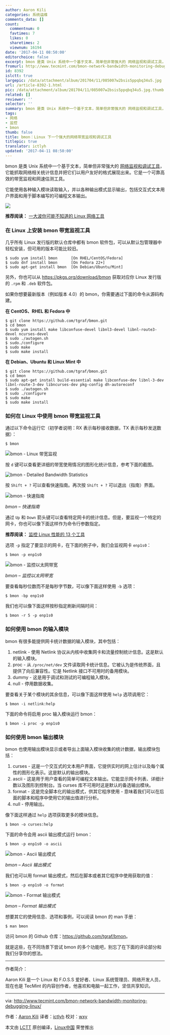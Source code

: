 ```yaml
---
author: Aaron Kili
categories: 系统运维
comments_data: []
count:
  commentnum: 0
  favtimes: 7
  likes: 0
  sharetimes: 2
  viewnum: 16194
date: '2017-04-11 08:50:00'
editorchoice: false
excerpt: bmon 是类 Unix 系统中一个基于文本，简单但非常强大的 网络监视和调试工具，它能抓取网络相关统计信息并把它们以用户友好的格式展现出来。它是一个可靠高效的带宽监视和网速估测工具。
fromurl: http://www.tecmint.com/bmon-network-bandwidth-monitoring-debugging-linux/
id: 8392
islctt: true
largepic: /data/attachment/album/201704/11/085007w2bsis5ppqbq34u5.jpg
url: /article-8392-1.html
pic: /data/attachment/album/201704/11/085007w2bsis5ppqbq34u5.jpg.thumb.jpg
related: []
reviewer: ''
selector: ''
summary: bmon 是类 Unix 系统中一个基于文本，简单但非常强大的 网络监视和调试工具，它能抓取网络相关统计信息并把它们以用户友好的格式展现出来。它是一个可靠高效的带宽监视和网速估测工具。
tags:
- 网络
- 监控
- bmon
thumb: false
title: bmon：Linux 下一个强大的网络带宽监视和调试工具
titlepic: true
translator: ictlyh
updated: '2017-04-11 08:50:00'
---
```


bmon 是类 Unix 系统中一个基于文本，简单但非常强大的 [网络监视和调试工具](/article-5435-1-rel.html)，它能抓取网络相关统计信息并把它们以用户友好的格式展现出来。它是一个可靠高效的带宽监视和网速估测工具。


它能使用各种输入模块读取输入，并以各种输出模式显示输出，包括交互式文本用户界面和用于脚本编写的可编程文本输出。


![](/data/attachment/album/201704/11/085007w2bsis5ppqbq34u5.jpg)


**推荐阅读：** [一大波你可能不知道的 Linux 网络工具](/article-5435-1.html)


### 在 Linux 上安装 bmon 带宽监视工具


几乎所有 Linux 发行版的默认仓库中都有 bmon 软件包，可以从默认包管理器中轻松安装，但可用的版本可能比较旧。



```
$ sudo yum install bmon      [On RHEL/CentOS/Fedora]
$ sudo dnf install bmon      [On Fedora 22+]
$ sudo apt-get install bmon  [On Debian/Ubuntu/Mint]

```

另外，你也可以从 <https://pkgs.org/download/bmon> 获取对应你 Linux 发行版的 `.rpm` 和 `.deb` 软件包。


如果你想要最新版本（例如版本 4.0）的 bmon，你需要通过下面的命令从源码构建。


**在 CentOS、RHEL 和 Fedora 中**



```
$ git clone https://github.com/tgraf/bmon.git
$ cd bmon
$ sudo yum install make libconfuse-devel libnl3-devel libnl-route3-devel ncurses-devel
$ sudo ./autogen.sh
$ sudo./configure
$ sudo make
$ sudo make install

```

**在 Debian、Ubuntu 和 Linux Mint 中**



```
$ git clone https://github.com/tgraf/bmon.git
$ cd bmon
$ sudo apt-get install build-essential make libconfuse-dev libnl-3-dev libnl-route-3-dev libncurses-dev pkg-config dh-autoreconf
$ sudo ./autogen.sh
$ sudo ./configure
$ sudo make
$ sudo make install

```

### 如何在 Linux 中使用 bmon 带宽监视工具


通过以下命令运行它（初学者说明：RX 表示每秒接收数据，TX 表示每秒发送数据）：



```
$ bmon

```

![bmon - Linux 带宽监视](/data/attachment/album/201704/11/085016jylmypmkkzqz6yyq.gif)


按 `d` 键可以查看更详细的带宽使用情况的图形化统计信息，参考下面的截图。


![bmon - Detailed Bandwidth Statistics](/data/attachment/album/201704/11/085016mg9nnfqoofjfye9k.gif)


按 `Shift + ?` 可以查看快速指南。再次按 `Shift + ?` 可以退出（指南）界面。


![bmon - 快速指南](/data/attachment/album/201704/11/085016ounbhapno0d6jvmd.png)


*bmon – 快速指南*


通过 `Up` 和 `Down` 箭头键可以查看特定网卡的统计信息。但是，要监视一个特定的网卡，你也可以像下面这样作为命令行参数指定。


**推荐阅读：** [监控 Linux 性能的 13 个工具](http://www.tecmint.com/linux-performance-monitoring-tools/)


选项 `-p` 指定了要显示的网卡，在下面的例子中，我们会监视网卡 `enp1s0`：



```
$ bmon -p enp1s0

```

![bmon - 监控以太网带宽](/data/attachment/album/201704/11/085017hzx63gm2ixmxtwlm.png)


*bmon – 监控以太网带宽*


要查看每秒位数而不是每秒字节数，可以像下面这样使用 `-b` 选项：



```
$ bmon -bp enp1s0

```

我们也可以像下面这样按秒指定刷新间隔时间：



```
$ bmon -r 5 -p enp1s0

```

### 如何使用 bmon 的输入模块


bmon 有很多能提供网卡统计数据的输入模块，其中包括：


1. netlink - 使用 Netlink 协议从内核中收集网卡和流量控制统计信息。这是默认的输入模块。
2. proc - 从 `/proc/net/dev` 文件读取网卡统计信息。它被认为是传统界面，且提供了向后兼容性。它是 Netlink 接口不可用时的备用模块。
3. dummy - 这是用于调试和测试的可编程输入模块。
4. null - 停用数据收集。


要查看关于某个模块的其余信息，可以像下面这样使用 `help` 选项调用它：



```
$ bmon -i netlink:help

```

下面的命令将启用 proc 输入模块运行 bmon：



```
$ bmon -i proc -p enp1s0

```

### 如何使用 bmon 输出模块


bmon 也使用输出模块显示或者导出上面输入模块收集的统计数据，输出模块包括：


1. curses - 这是一个交互式的文本用户界面，它提供实时的网上估计以及每个属性的图形化表示。这是默认的输出模块。
2. ascii - 这是用于用户查看的简单可编程文本输出。它能显示网卡列表、详细计数以及图形到控制台。当 curses 库不可用时这是默认的备选输出模块。
3. format - 这是完全脚本化的输出模式，供其它程序使用 - 意味着我们可以在后面的脚本和程序中使用它的输出值进行分析。
4. null - 停用输出。


像下面这样通过 `help` 选项获取更多的模块信息。



```
$ bmon -o curses:help

```

下面的命令会用 ascii 输出模式运行 bmon：



```
$ bmon -p enp1s0 -o ascii  

```

![bmon - Ascii 输出模式](/data/attachment/album/201704/11/085017df7p2gyuy32yfg8x.png)


*bmon – Ascii 输出模式*


我们也可以用 format 输出模式，然后在脚本或者其它程序中使用获取的值：



```
$ bmon -p enp1s0 -o format

```

![bmon - Format 输出模式](/data/attachment/album/201704/11/085018fxeo2hgsigissgt2.png)


*bmon – Format 输出模式*


想要其它的使用信息、选项和事例，可以阅读 bmon 的 man 手册：



```
$ man bmon 

```

访问 bmon 的 Github 仓库：<https://github.com/tgraf/bmon>。


就是这些，在不同场景下尝试 bmon 的多个功能吧，别忘了在下面的评论部分和我们分享你的想法。




---


作者简介：


Aaron Kili 是一个 Linux 和 F.O.S.S 爱好者、Linux 系统管理员、网络开发人员，现在也是 TecMint 的内容创作者，他喜欢和电脑一起工作，坚信共享知识。




---


via: <http://www.tecmint.com/bmon-network-bandwidth-monitoring-debugging-linux/>


作者：[Aaron Kili](http://www.tecmint.com/author/aaronkili/) 译者：[ictlyh](https://github.com/ictlyh) 校对：[wxy](https://github.com/wxy)


本文由 [LCTT](https://github.com/LCTT/TranslateProject) 原创编译，[Linux中国](https://linux.cn/) 荣誉推出
